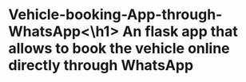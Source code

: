 <h1>Vehicle-booking-App-through-WhatsApp<\h1>
An flask app that allows to book the vehicle online directly through WhatsApp
